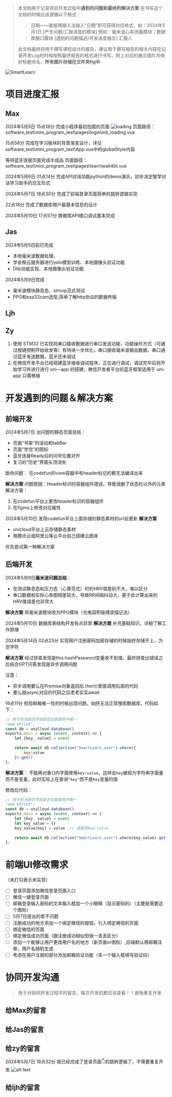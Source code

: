 >本文档用于记录项目开发过程中**遇到的问题和最终的解决方案**
>在书写这个文档的时候应该遵循以下格式：
>>日期——直接用输入法输入“日期”即可获得对应格式，如：2024年5月1日
>>[产生问题/汇报进度的模块] 例如：毫米波心率测量模块；数据库接口模块
>>[遇到的问题描述/开发进度展示]
>>汇报人
>
>此文档最终将用于撰写课程设计的报告，建议用于撰写报告的相关内容在记录开发Log的时候按照最终报告的格式进行书写，附上对应的展示图片并做好标题命名，**所有图片存储在文件夹fig中**

![SmartLearn](/fig4log/SmartLearn.png)

# 项目进度汇报
## Max
2024年5月5日
15点18分
完成小程序最初加载的页面
![loading](/fig4log/fig1.png)
页面路径：software_test\mini_program_test\pages\login\init_loading.vue

15点58分
完成在学习板块的背景渐变设计，详见software_test\mini_program_test\App.vue中的globalStyle内容

等待蓝牙连接页面完成半成品
页面路径：software_test\mini_program_test\pages\learn\wait4bt.vue

2024年5月6日
01点14分
完成API对话功能python的demo演示，初步决定智学对话学习助手的交互形式

2024年5月7日
18点30分
完成了前端登录页面简单的跳转逻辑实现

22点18分
完成了数据库用户最基本信息的设计

2024年5月10日
17点57分
数据库API接口调试基本完成

## Jas
2024年5月5日前已完成
- 本地毫米波数据处理，
- 学会租云服务器进行yolo模型训练、本地摄像头验证功能
- Dlib功能实现、本地摄像头验证功能

2024年5月9日完成
- 毫米波模块静息态、stroop范式测试
- PPG和esp32cam选型,简单了解http协议的数据传输


## Ljh


## Zy
1. 使用 STM32 已实现将串口接收数据进行串口发送功能，功能操作方式（可通过按键控制开始收发等）有待进一步优化，串口接收毫米波输出数据，串口通过蓝牙发送数据，蓝牙还未调试
2. 在微信开发平台已经搭建蓝牙接收调试程序，正在进行调试，调试完毕后将开始学习并进行进行 uni—app 的搭建，微信开发者平台的蓝牙框架适用于 uni-app 只需移植


# 开发遇到的问题＆解决方案
## 前端开发
2024年5月7日
出问题的静态页面总结：
- 页面“书架”的滚动和tabBar
- 页面“学完”的图标
- 蓝牙连接Ready后的问号位置对齐
- 复习的“历史”界面头顶消失

致命问题：
在codefun的view容器中有header标记的都无法编译出来

**解决方案**
问题原因：Header标识的容器组件错误，导致误删了状态栏以外的元素
解决方案：
1. 在codefun平台上更改header标识的容器组件
2. 在figma上修改对应属性

2024年5月10日
发现codefun平台上面存储的静态素材的url会更新
**解决方案**
- unicloud平台上云存储静态素材
- 用腾讯云或阿里云等云平台自己搭建云图床

优先尝试第一种解决方案

## 后端开发
2024年5月9日**毫米波问题总结**：
- 在测试静息态和压力态（心算范式）时的HRV值差别不大，难以区分
- 串口数据和实际心率图相差较大，导致RR间隔抖动大，基于此计算出来的HRV值误差也非常大

**解决方案**
将毫米波模块改为PPG模块（光电容积脉搏波描记法）


2024年5月10日
数据库表结构开发有点异常
**解决方案**
补充基础知识，详细了解工作原理


2024年5月14日
02点23分
实现用户注册密码加密存储的时候始终存储不上，为空字符

**解决方案**
经过排查发现是this.hashPassword变量收不到值，最终排查出错误之后结合GPT问答发现是异步调用问题

注意：
- 异步调用要么在Promise对象返回后.then()里面调用后面的代码
- 要么就async对应的代码之后老老实实await

16点11分
校验邮箱唯一性的时候出现问题，始终无法正常搜索数据库，代码如下：
```js
// 用于检测是否字段是否在数据库中唯一
'use strict';
const db = uniCloud.database()
exports.main = async (event, context) => {
	let {key, value} = event
	
	return await db.collection("SmartLearn_user").where({
		key:value
	}).get()
};
```

**解决方案**：
不能再对象{}内字面使用`key:value`，这样会`key`被视为字符串字面量而不是变量，此时实际上在查询`"key"`而不是`key`变量的值

修改后代码：
```js
// 用于检测是否字段是否在数据库中唯一
'use strict';
const db = uniCloud.database()
exports.main = async (event, context) => {
	let {key, value} = event
	let key_value = {}
	key_value[key] = value	// 直接写key:value
	
	return await db.collection("SmartLearn_user").where(key_value).get()
};

```

# 前端UI修改需求
（未打勾表示未实现）
- [ ] 登录页面添加微信登录页面入口
- [ ] 微信一键登录页面
- [ ] 邮箱登录输入密码的文本输入框加一个小眼睛（显示密码的）（主要是需要这个图标）
- [ ] 5月7日提出的若干问题
- [ ] 注册成功的地方添加一个绑定微信的按钮，引入绑定微信的页面
- [ ] 绑定微信的页面
- [ ] 绑定微信成功页面（跟注册成功相似但做一丢丢区分）
- [ ] 添加一个能够让用户更改用户名的地方（新页面or图标）,后端默认用邮箱注册，用户名随机生成
- [ ] 考虑在用户注册的部分添加邮箱验证功能（多一个输入框填写验证码）

# 协同开发沟通

> 用于对协同开发过程中的留言，每次开发前都应该查看！！避免重复开发

## 给Max的留言

## 给Jas的留言

## 给zy的留言
2024年5月7日 18点32分
我已经完成了登录页面👇的跳转逻辑了，不需要重复开发
![alt text](/fig4log/fig2.png)

## 给ljh的留言


